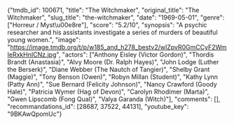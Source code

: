 {"tmdb_id": 100671, "title": "The Witchmaker", "original_title": "The Witchmaker", "slug_title": "the-witchmaker", "date": "1969-05-01", "genre": ["Horreur / Myst\u00e8re"], "score": "5.2/10", "synopsis": "A psychic researcher and his assistants investigate a series of murders of beautiful young women.", "image": "https://image.tmdb.org/t/p/w185_and_h278_bestv2/wIZpvR0GmCCyF2WmIeRxkHnICNz.jpg", "actors": ["Anthony Eisley (Victor Gordon)", "Thordis Brandt (Anastasia)", "Alvy Moore (Dr. Ralph Hayes)", "John Lodge (Luther the Berserk)", "Diane Webber (The Nautch of Tangier)", "Shelby Grant (Maggie)", "Tony Benson (Owen)", "Robyn Millan (Student)", "Kathy Lynn (Patty Ann)", "Sue Bernard (Felicity Johnson)", "Nancy Crawford (Goody Hale)", "Patricia Wymer (Hag of Devon)", "Carolyn Rhodimer (Marta)", "Gwen Lipscomb (Fong Qual)", "Valya Garanda (Witch)"], "comments": [], "recommandations_id": [28687, 37522, 44131], "youtube_key": "9BKAwQpomUc"}